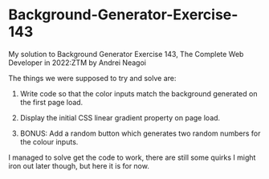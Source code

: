 # Background-Generator-Exercise-143
My solution to Background Generator Exercise 143, The Complete Web Developer in 2022:ZTM by Andrei Neagoi

The things we were supposed to try and solve are: 

1. Write code so that the color inputs match the background generated on the first page load. 

2. Display the initial CSS linear gradient property on page load.

3. BONUS: Add a random button which generates two random numbers for the colour inputs.

I managed to solve get the code to work, there are still some quirks I might iron out later though, but here it is for now. 
